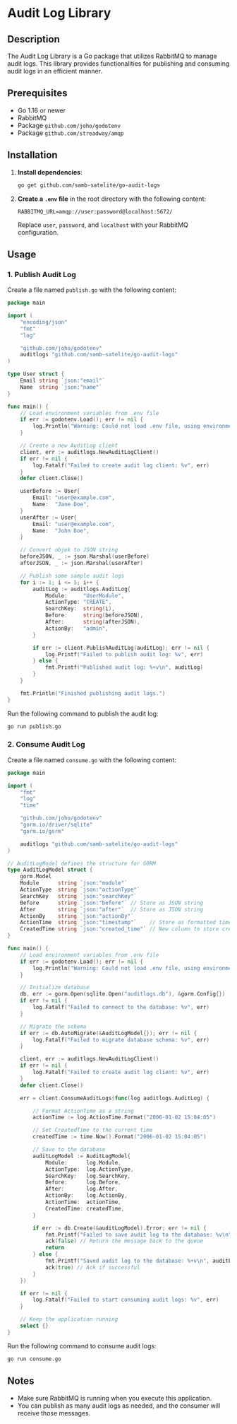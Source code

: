 # Audit Log Library

## Description
The Audit Log Library is a Go package that utilizes RabbitMQ to manage audit logs. This library provides functionalities for publishing and consuming audit logs in an efficient manner.

## Prerequisites
- Go 1.16 or newer
- RabbitMQ
- Package `github.com/joho/godotenv`
- Package `github.com/streadway/amqp`

## Installation
1. **Install dependencies**:
   ```bash
   go get github.com/samb-satelite/go-audit-logs
   ```

2. **Create a `.env` file** in the root directory with the following content:
   ```
   RABBITMQ_URL=amqp://user:password@localhost:5672/
   ```

   Replace `user`, `password`, and `localhost` with your RabbitMQ configuration.

## Usage

### 1. Publish Audit Log

Create a file named `publish.go` with the following content:

```go
package main

import (
	"encoding/json"
	"fmt"
	"log"

	"github.com/joho/godotenv"
	auditlogs "github.com/samb-satelite/go-audit-logs"
)

type User struct {
	Email string `json:"email"`
	Name  string `json:"name"`
}

func main() {
	// Load environment variables from .env file
	if err := godotenv.Load(); err != nil {
		log.Println("Warning: Could not load .env file, using environment variables from the host")
	}

	// Create a new AuditLog client
	client, err := auditlogs.NewAuditLogClient()
	if err != nil {
		log.Fatalf("Failed to create audit log client: %v", err)
	}
	defer client.Close()

	userBefore := User{
		Email: "user@example.com",
		Name:  "Jane Doe",
	}
	userAfter := User{
		Email: "user@example.com",
		Name:  "John Doe",
	}

	// Convert objek to JSON string
	beforeJSON, _ := json.Marshal(userBefore)
	afterJSON, _ := json.Marshal(userAfter)

	// Publish some sample audit logs
	for i := 1; i <= 5; i++ {
		auditLog := auditlogs.AuditLog{
			Module:     "UserModule",
			ActionType: "CREATE",
			SearchKey:  string(i),
			Before:     string(beforeJSON),
			After:      string(afterJSON),
			ActionBy:   "admin",
		}

		if err := client.PublishAuditLog(auditLog); err != nil {
			log.Printf("Failed to publish audit log: %v", err)
		} else {
			fmt.Printf("Published audit log: %+v\n", auditLog)
		}
	}

	fmt.Println("Finished publishing audit logs.")
}
```

Run the following command to publish the audit log:
```bash
go run publish.go
```

### 2. Consume Audit Log

Create a file named `consume.go` with the following content:

```go
package main

import (
	"fmt"
	"log"
	"time"

	"github.com/joho/godotenv"
	"gorm.io/driver/sqlite"
	"gorm.io/gorm"

	auditlogs "github.com/samb-satelite/go-audit-logs"
)

// AuditLogModel defines the structure for GORM
type AuditLogModel struct {
	gorm.Model
	Module      string `json:"module"`
	ActionType  string `json:"actionType"`
	SearchKey   string `json:"searchKey"`
	Before      string `json:"before"` // Store as JSON string
	After       string `json:"after"`  // Store as JSON string
	ActionBy    string `json:"actionBy"`
	ActionTime  string `json:"timestamp"`    // Store as formatted time string
	CreatedTime string `json:"created_time"` // New column to store creation time
}

func main() {
	// Load environment variables from .env file
	if err := godotenv.Load(); err != nil {
		log.Println("Warning: Could not load .env file, using environment variables from the host")
	}

	// Initialize database
	db, err := gorm.Open(sqlite.Open("auditlogs.db"), &gorm.Config{})
	if err != nil {
		log.Fatalf("Failed to connect to the database: %v", err)
	}

	// Migrate the schema
	if err := db.AutoMigrate(&AuditLogModel{}); err != nil {
		log.Fatalf("Failed to migrate database schema: %v", err)
	}

	client, err := auditlogs.NewAuditLogClient()
	if err != nil {
		log.Fatalf("Failed to create audit log client: %v", err)
	}
	defer client.Close()

	err = client.ConsumeAuditLogs(func(log auditlogs.AuditLog) {

		// Format ActionTime as a string
		actionTime := log.ActionTime.Format("2006-01-02 15:04:05")

		// Set CreatedTime to the current time
		createdTime := time.Now().Format("2006-01-02 15:04:05")

		// Save to the database
		auditLogModel := AuditLogModel{
			Module:      log.Module,
			ActionType:  log.ActionType,
			SearchKey:   log.SearchKey,
			Before:      log.Before,
			After:       log.After,
			ActionBy:    log.ActionBy,
			ActionTime:  actionTime,
			CreatedTime: createdTime,
		}

		if err := db.Create(&auditLogModel).Error; err != nil {
			fmt.Printf("Failed to save audit log to the database: %v\n", err)
			ack(false) // Return the message back to the queue
			return
		} else {
			fmt.Printf("Saved audit log to the database: %+v\n", auditLogModel)
			ack(true) // Ack if successful
		}
	})

	if err != nil {
		log.Fatalf("Failed to start consuming audit logs: %v", err)
	}

	// Keep the application running
	select {}
}
```

Run the following command to consume audit logs:
```bash
go run consume.go
```

## Notes
- Make sure RabbitMQ is running when you execute this application.
- You can publish as many audit logs as needed, and the consumer will receive those messages.